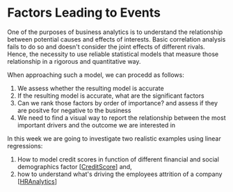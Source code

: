 # Factors Leading to Events

One of the purposes of business analytics is to understand the relationship between potential causes and effects of interests. Basic correlation analysis fails to do so and doesn't consider the joint effects of different rivals. Hence, the necessity to use reliable statistical models that measure those relationship in a rigorous and quantitative way.

When approaching such a model, we can procedd as follows:
1. We assess whether the resulting model is accurate
2. If the resulting model is accurate, what are the significant factors
3. Can we rank those factors by order of importance? and assess if they are positve for negative to the business
4. We need to find a visual way to report the relationship between the most important drivers and the outcome we are interested in

In this week we are going to investigate two realistic examples using linear regressions: 
1. How to model credit scores in function of different financial and social demographics factor [[CreditScore](https://bit.ly/3e7eWtx)] and, 
2. how to understand what's driving the employees attrition of a company [[HRAnalytics](https://bit.ly/3ebIbv2)]